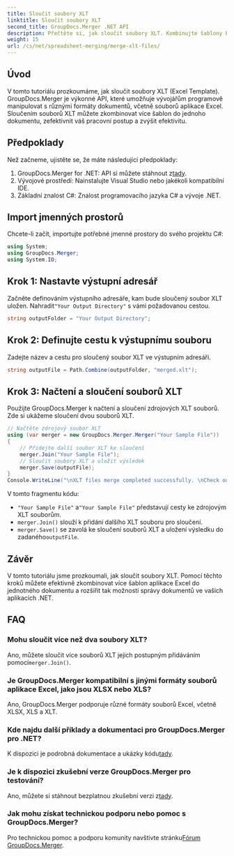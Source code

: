 ```yaml
---
title: Sloučit soubory XLT
linktitle: Sloučit soubory XLT
second_title: GroupDocs.Merger .NET API
description: Přečtěte si, jak sloučit soubory XLT. Kombinujte šablony Excelu programově v C# s tímto podrobným průvodcem.
weight: 15
url: /cs/net/spreadsheet-merging/merge-xlt-files/
---
```

## Úvod
V tomto tutoriálu prozkoumáme, jak sloučit soubory XLT (Excel Template). GroupDocs.Merger je výkonné API, které umožňuje vývojářům programově manipulovat s různými formáty dokumentů, včetně souborů aplikace Excel. Sloučením souborů XLT můžete zkombinovat více šablon do jednoho dokumentu, zefektivnit váš pracovní postup a zvýšit efektivitu.
## Předpoklady
Než začneme, ujistěte se, že máte následující předpoklady:
1.  GroupDocs.Merger for .NET: API si můžete stáhnout z[tady](https://releases.groupdocs.com/merger/net/).
2. Vývojové prostředí: Nainstalujte Visual Studio nebo jakékoli kompatibilní IDE.
3. Základní znalost C#: Znalost programovacího jazyka C# a vývoje .NET.

## Import jmenných prostorů
Chcete-li začít, importujte potřebné jmenné prostory do svého projektu C#:
```csharp
using System; 
using GroupDocs.Merger;
using System.IO;
```
## Krok 1: Nastavte výstupní adresář
 Začněte definováním výstupního adresáře, kam bude sloučený soubor XLT uložen. Nahradit`"Your Output Directory"` s vámi požadovanou cestou.
```csharp
string outputFolder = "Your Output Directory";
```
## Krok 2: Definujte cestu k výstupnímu souboru
Zadejte název a cestu pro sloučený soubor XLT ve výstupním adresáři.
```csharp
string outputFile = Path.Combine(outputFolder, "merged.xlt");
```
## Krok 3: Načtení a sloučení souborů XLT
Použijte GroupDocs.Merger k načtení a sloučení zdrojových XLT souborů. Zde si ukážeme sloučení dvou souborů XLT.
```csharp
// Načtěte zdrojový soubor XLT
using (var merger = new GroupDocs.Merger.Merger("Your Sample File"))
{
    // Přidejte další soubor XLT ke sloučení
    merger.Join("Your Sample File");
    // Sloučit soubory XLT a uložit výsledek
    merger.Save(outputFile);
}
Console.WriteLine("\nXLT files merge completed successfully. \nCheck output in {0}", outputFolder);
```
V tomto fragmentu kódu:
- `"Your Sample File"` a`"Your Sample File"` představují cesty ke zdrojovým XLT souborům.
- `merger.Join()` slouží k přidání dalšího XLT souboru pro sloučení.
- `merger.Save()` se zavolá ke sloučení souborů XLT a uložení výsledku do zadaného`outputFile`.

## Závěr
V tomto tutoriálu jsme prozkoumali, jak sloučit soubory XLT. Pomocí těchto kroků můžete efektivně zkombinovat více šablon aplikace Excel do jednotného dokumentu a rozšířit tak možnosti správy dokumentů ve vašich aplikacích .NET.

## FAQ
### Mohu sloučit více než dva soubory XLT?
Ano, můžete sloučit více souborů XLT jejich postupným přidáváním pomocí`merger.Join()`.
### Je GroupDocs.Merger kompatibilní s jinými formáty souborů aplikace Excel, jako jsou XLSX nebo XLS?
Ano, GroupDocs.Merger podporuje různé formáty souborů Excel, včetně XLSX, XLS a XLT.
### Kde najdu další příklady a dokumentaci pro GroupDocs.Merger pro .NET?
 K dispozici je podrobná dokumentace a ukázky kódu[tady](https://tutorials.groupdocs.com/merger/net/).
### Je k dispozici zkušební verze GroupDocs.Merger pro testování?
 Ano, můžete si stáhnout bezplatnou zkušební verzi z[tady](https://releases.groupdocs.com/).
### Jak mohu získat technickou podporu nebo pomoc s GroupDocs.Merger?
 Pro technickou pomoc a podporu komunity navštivte stránku[Fórum GroupDocs.Merger](https://forum.groupdocs.com/c/merger/32).
